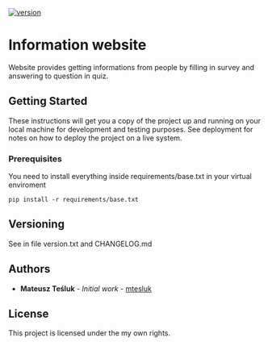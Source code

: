 [![version](https://img.shields.io/badge/version-1.0.1-yellow.svg)]()

# Information website

Website provides getting informations from people by filling in survey and
answering to question in quiz.

## Getting Started

These instructions will get you a copy of the project up and running on your local machine for development and testing purposes. See deployment for notes on how to deploy the project on a live system.

### Prerequisites

You need to install everything inside requirements/base.txt in your virtual enviroment

```
pip install -r requirements/base.txt
```

## Versioning

See in file version.txt and CHANGELOG.md

## Authors

* **Mateusz Teśluk** - *Initial work* - [mtesluk](https://github.com/mtesluk)

## License

This project is licensed under the my own rights.
